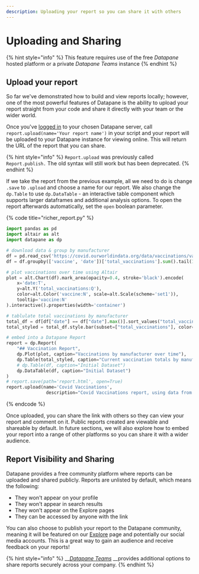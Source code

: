```yaml
---
description: Uploading your report so you can share it with others
---
```


# Uploading and Sharing

{% hint style="info" %}
This feature requires use of the free _Datapane_ hosted platform or a private _Datapane Teams_ instance
{% endhint %}

## Upload your report

So far we've demonstrated how to build and view reports locally; however, one of the most powerful features of Datapane is the ability to upload your report straight from your code and share it directly with your team or the wider world.

Once you've [logged in](../../tut-getting-started.md#authentication) to your chosen Datapane server, call `report.upload(name='Your report name')` in your script and your report will be uploaded to your Datapane instance for viewing online. This will return the URL of the report that you can share.

{% hint style="info" %}
`Report.upload` was previously called `Report.publish.` The old syntax will still work but has been deprecated. 
{% endhint %}

If we take the report from the previous example, all we need to do is change `.save` to `.upload` and choose a name for our report. We also change the `dp.Table` to use `dp.DataTable` - an interactive table component which supports larger dataframes and additional analysis options. To open the report afterwards automatically, set the `open` boolean parameter.

{% code title="richer\_report.py" %}
```python
import pandas as pd
import altair as alt
import datapane as dp

# download data & group by manufacturer
df = pd.read_csv('https://covid.ourworldindata.org/data/vaccinations/vaccinations-by-manufacturer.csv', parse_dates=['date'])
df = df.groupby(['vaccine', 'date'])['total_vaccinations'].sum().tail(1000).reset_index()

# plot vaccinations over time using Altair
plot = alt.Chart(df).mark_area(opacity=0.4, stroke='black').encode(
    x='date:T',
    y=alt.Y('total_vaccinations:Q'),
    color=alt.Color('vaccine:N', scale=alt.Scale(scheme='set1')),
    tooltip='vaccine:N'
).interactive().properties(width='container')

# tablulate total vaccinations by manufacturer
total_df = df[df["date"] == df["date"].max()].sort_values("total_vaccinations", ascending=False).reset_index(drop=True)
total_styled = total_df.style.bar(subset=["total_vaccinations"], color='#5fba7d', vmax=total_df["total_vaccinations"].sum())

# embed into a Datapane Report
report = dp.Report(
    "## Vaccination Report",
    dp.Plot(plot, caption="Vaccinations by manufacturer over time"),
    dp.Table(total_styled, caption="Current vaccination totals by manufacturer"),
    # dp.Table(df, caption="Initial Dataset")
    dp.DataTable(df, caption="Initial Dataset")
)
# report.save(path='report.html', open=True)
report.upload(name='Covid Vaccinations',
               description="Covid Vaccinations report, using data from ourworldindata", open=True)
```
{% endcode %}

Once uploaded, you can share the link with others so they can view your report and comment on it. Public reports created are viewable and shareable by default. In future sections, we will also explore how to embed your report into a range of other platforms so you can share it with a wider audience.

## Report Visibility and Sharing

Datapane provides a free community platform where reports can be uploaded and shared publicly. Reports are unlisted by default, which means the following: 

* They won't appear on your profile
* They won't appear in search results
* They won't appear on the Explore pages
* They can be accessed by anyone with the link

You can also choose to publish your report to the Datapane community, meaning it will be featured on our [Explore](https://datapane.com/explore/) page and potentially our social media accounts. This is a great way to gain an audience and receive feedback on your reports! 

{% hint style="info" %}
\_\_[_Datapane Teams_](../../datapane-teams/introduction.md) __provides additional options to share reports securely across your company.
{% endhint %}

